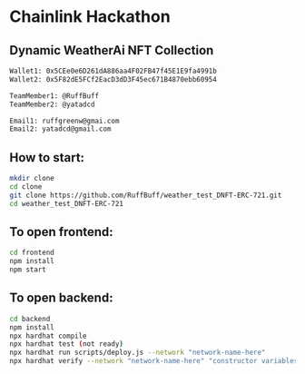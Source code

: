 # Chainlink Hackathon
## Dynamic WeatherAi NFT Collection

```bash
Wallet1: 0x5CEe0e6D261dA886aa4F02FB47f45E1E9fa4991b
Wallet2: 0x5F82dE5FCf2EacD3dD3F45ec671B4870ebb60954

TeamMember1: @RuffBuff
TeamMember2: @yatadcd

Email1: ruffgreenw@gmai.com 
Email2: yatadcd@gmail.com
```

## How to start:

```bash
mkdir clone
cd clone
git clone https://github.com/RuffBuff/weather_test_DNFT-ERC-721.git
cd weather_test_DNFT-ERC-721
```

## To open frontend:

```bash
cd frontend
npm install
npm start
```

## To open backend:

```bash
cd backend
npm install
npx hardhat compile
npx hardhat test (not ready)
npx hardhat run scripts/deploy.js --network "network-name-here"
npx hardhat verify --network "network-name-here" "constructor variables if they are "exist"
```